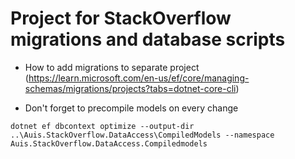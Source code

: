 ﻿# Project for StackOverflow migrations and database scripts

- How to add migrations to separate project (https://learn.microsoft.com/en-us/ef/core/managing-schemas/migrations/projects?tabs=dotnet-core-cli)

- Don't forget to precompile models on every change
``` shell
dotnet ef dbcontext optimize --output-dir ..\Auis.StackOverflow.DataAccess\CompiledModels --namespace Auis.StackOverflow.DataAccess.Compiledmodels
```
